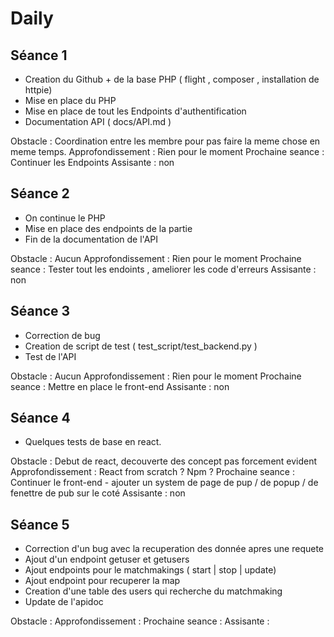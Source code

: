 # Daily

## Séance 1

- Creation du Github + de la base PHP ( flight , composer , installation de httpie)
- Mise en place du PHP 
- Mise en place de tout les Endpoints d'authentification
- Documentation API ( docs/API.md )

Obstacle : Coordination entre les membre pour pas faire la meme chose en meme temps.
Approfondissement : Rien pour le moment
Prochaine seance : Continuer les Endpoints
Assisante : non

## Séance 2

- On continue le PHP
- Mise en place des endpoints de la partie
- Fin de la documentation de l'API

Obstacle : Aucun 
Approfondissement : Rien pour le moment
Prochaine seance : Tester tout les endoints , ameliorer les code d'erreurs 
Assisante : non


## Séance 3

- Correction de bug 
- Creation de script de test ( test_script/test_backend.py )
- Test de l'API

Obstacle : Aucun 
Approfondissement : Rien pour le moment
Prochaine seance : Mettre en place le front-end
Assisante : non


## Séance 4

- Quelques tests de base en react.

Obstacle : Debut de react, decouverte des concept pas forcement evident
Approfondissement : React from scratch ? Npm ? 
Prochaine seance : Continuer le front-end - ajouter un system de page de pup / de popup / de fenettre de pub sur le coté
Assisante : non

## Séance 5

- Correction d'un bug avec la recuperation des donnée apres une requete
- Ajout d'un endpoint getuser et getusers
- Ajout endpoints pour le matchmakings ( start | stop | update)
- Ajout endpoint pour recuperer la map
- Creation d'une table des users qui recherche du matchmaking
- Update de l'apidoc

Obstacle : 
Approfondissement :
Prochaine seance : 
Assisante :


